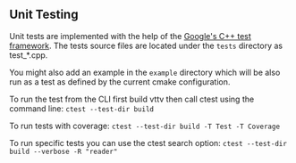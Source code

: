 ## Unit Testing

Unit tests are implemented with the help of the [Google's C++ test framework](https://github.com/google/googletest).
The tests source files are located under the `tests` directory as test_*.cpp.

You might also add an example in the `example` directory which will be also run as a test as defined by the current cmake configuration.

To run the test from the CLI first build vttv then call ctest using the command line:
`ctest --test-dir build`

To run tests with coverage:
`ctest --test-dir build -T Test -T Coverage`

To run specific tests you can use the ctest search option:
`ctest --test-dir build --verbose -R "reader"`
